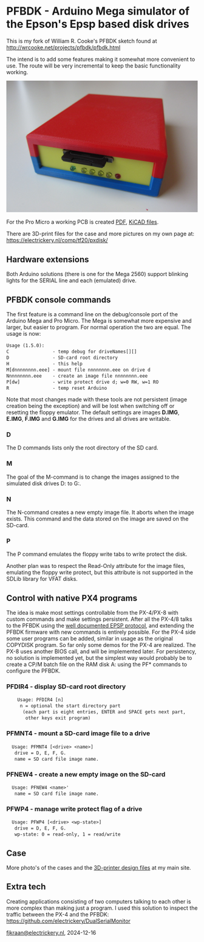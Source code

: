 # PFBDK - Arduino Mega simulator of the Epson's Epsp based disk drives

This is my fork of William R. Cooke's PFBDK sketch found at 
http://wrcooke.net/projects/pfbdk/pfbdk.html

The intend is to add some features making it somewhat more convenient to 
use. The route will be very incremental to keep the basic functionality working.

![PFBDK on an Arduino Pro Micro in a PETG box](pfbdkPMicroV1.0_frontNewcase.jpg)

For the Pro Micro a working PCB is created [PDF](PFBDK_promicro.kicad_sch.pdf), [KiCAD files](PFBDK_promicro_V1.0.complete.zip).

There are 3D-print files for the case and more pictures on my own page 
at: https://electrickery.nl/comp/tf20/pxdisk/

## Hardware extensions

Both Arduino solutions (there is one for the Mega 2560) support blinking lights 
for the SERIAL line and each (emulated) drive. 

## PFBDK console commands

The first feature is a command line on the debug/console port of the 
Arduino Mega and Pro Micro. The Mega is somewhat more expensive and larger,
but easier to program. For normal operation the two are equal. The usage is now:

	Usage (1.5.0):
 	C                - temp debug for driveNames[][]
 	D                - SD-card root directory
 	H                - this help
 	M[dnnnnnnnn.eee] - mount file nnnnnnnn.eee on drive d
 	Nnnnnnnnn.eee    - create an image file nnnnnnnn.eee
 	P[dw]            - write protect drive d; w=0 RW, w=1 RO
 	R                - temp reset Arduino

Note that most changes made with these tools are not persistent (image 
creation being the exception) and will be lost when switching 
off or resetting the floppy emulator. The default settings are images **D.IMG**, 
**E.IMG**, **F.IMG** and **G.IMG** for the drives and all drives are writable.

### D

The D commands lists only the root directory of the SD card.


### M

The goal of the M-command is to change the images assigned to the 
simulated disk drives D: to G:. 


### N

The N-command creates a new empty image file. It aborts when the image exists. 
This command and the data stored on the image are saved on the SD-card.


### P

The P command emulates the floppy write tabs to write protect the disk.



Another plan was to respect the Read-Only attribute for the image files, 
emulating the floppy write protect, but this attribute is not supported in 
the SDLib library for VFAT disks.

## Control with native PX4 programs

The idea is make most settings controllable from the PX-4/PX-8 with 
custom commands and make settings persistent. After all the PX-4/8 talks to the PFBDK
using the [well documented EPSP protocol](https://electrickery.nl/comp/hx20/doc/SwAsDisAs.pdf), 
and extending the PFBDK firmware with new commands is entirely 
possible. 
For the PX-4 side some user programs can be added, similar in usage as the 
original COPYDISK program. So far only some demos for the
PX-4 are realized. The PX-8 uses another BIOS call, and will be implemented later.
For persistency, no solution is implemented yet, but the simplest
way would probably be to create a CP/M batch file on the RAM disk A: using the 
PF* commands to configure the PFBDK. 

### PFDIR4 - display SD-card root directory

        Usage: PFDIR4 [n]
         n = optional the start directory part 
          (each part is eight entries, ENTER and SPACE gets next part,
           other keys exit program)

### PFMNT4 - mount a SD-card image file to a drive

	  Usage: PFMNT4 [<drive> <name>]
       drive = D, E, F, G.
       name = SD card file image name.

### PFNEW4 - create a new empty image on the SD-card

	  Usage: PFNEW4 <name>'
       name = SD card file image name.

### PFWP4 - manage write protect flag of a drive

      Usage: PFWP4 [<drive> <wp-state>]
       drive = D, E, F, G. 
       wp-state: 0 = read-only, 1 = read/write
       

## Case

More photo's of the cases and the [3D-printer design files](https://electrickery.nl/comp/tf20/pxdisk/) 
at my main site.

## Extra tech

Creating applications consisting of two computers talking to each other is 
more complex than making just a program. I used this solution to inspect the
traffic between the PX-4 and the PFBDK: https://github.com/electrickery/DualSerialMonitor



fjkraan@electrickery.nl, 2024-12-16

